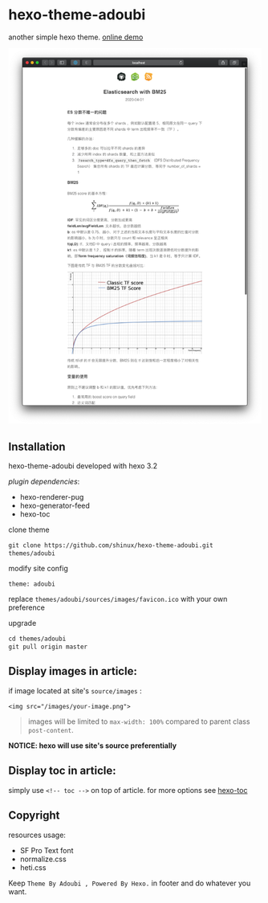 # hexo-theme-adoubi

another simple hexo theme. [online demo](https://sinux.icu)

![demo](demo.png)

## Installation

hexo-theme-adoubi developed with hexo 3.2

*plugin dependencies*:

- hexo-renderer-pug
- hexo-generator-feed
- hexo-toc

clone theme

    git clone https://github.com/shinux/hexo-theme-adoubi.git themes/adoubi

modify site config

    theme: adoubi

replace `themes/adoubi/sources/images/favicon.ico` with your own preference

upgrade

    cd themes/adoubi
    git pull origin master


## Display images in article:

if image located at site's `source/images` :

    <img src="/images/your-image.png">

> images will be limited to `max-width: 100%` compared to parent class `post-content`.

**NOTICE: hexo will use site's source preferentially**

## Display toc in article:

simply use `<!-- toc -->` on top of article. for more options see [hexo-toc](https://github.com/bubkoo/hexo-toc)

## Copyright

resources usage:

- SF Pro Text font
- normalize.css
- heti.css

Keep `Theme By Adoubi , Powered By Hexo.` in footer and do whatever you want.
